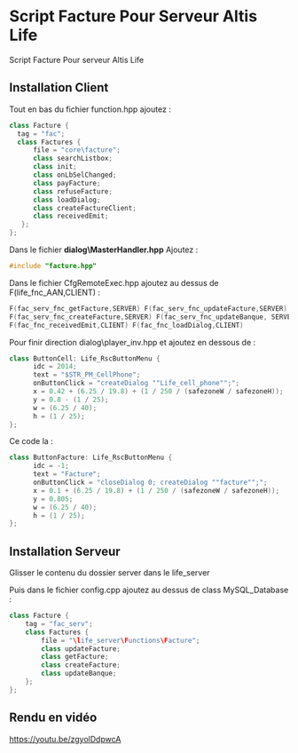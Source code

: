 # Script Facture Pour Serveur Altis Life

Script Facture Pour serveur Altis Life

## Installation Client



Tout en bas du fichier function.hpp ajoutez :
```hpp
class Facture { 
  tag = "fac"; 
  class Factures { 
      file = "core\facture"; 
      class searchListbox; 
      class init; 
      class onLbSelChanged; 
      class payFacture; 
      class refuseFacture; 
      class loadDialog; 
      class createFactureClient; 
      class receivedEmit; 
   }; 
};
```

Dans le fichier **dialog\MasterHandler.hpp** Ajoutez : 

```hpp
#include "facture.hpp"
```
Dans le fichier CfgRemoteExec.hpp ajoutez au dessus de F(life_fnc_AAN,CLIENT) : 
```hpp
F(fac_serv_fnc_getFacture,SERVER) F(fac_serv_fnc_updateFacture,SERVER)
F(fac_serv_fnc_createFacture,SERVER) F(fac_serv_fnc_updateBanque, SERVER)
F(fac_fnc_receivedEmit,CLIENT) F(fac_fnc_loadDialog,CLIENT)
``` 
Pour finir direction dialog\player_inv.hpp et ajoutez en  dessous de : 
```hpp
class ButtonCell: Life_RscButtonMenu { 
      idc = 2014; 
      text = "$STR_PM_CellPhone"; 
      onButtonClick = "createDialog ""Life_cell_phone"";"; 
      x = 0.42 + (6.25 / 19.8) + (1 / 250 / (safezoneW / safezoneH)); 
      y = 0.8 - (1 / 25); 
      w = (6.25 / 40); 
      h = (1 / 25); 
};
```
Ce code la : 
```hpp
class ButtonFacture: Life_RscButtonMenu { 
      idc = -1; 
      text = "Facture"; 
      onButtonClick = "closeDialog 0; createDialog ""facture"";"; 
      x = 0.1 + (6.25 / 19.8) + (1 / 250 / (safezoneW / safezoneH)); 
      y = 0.805; 
      w = (6.25 / 40); 
      h = (1 / 25); 
};
```


## Installation Serveur 

Glisser le contenu du dossier server dans le life_server

Puis dans le fichier config.cpp ajoutez au dessus de class MySQL_Database : 

```hpp 
class Facture { 
    tag = "fac_serv"; 
    class Factures { 
        file = "\life_server\Functions\Facture"; 
        class updateFacture;
        class getFacture; 
        class createFacture; 
        class updateBanque; 
    };
};
```

## Rendu en vidéo

https://youtu.be/zgyolDdpwcA
